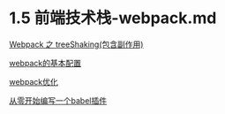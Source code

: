 # 1.5 前端技术栈-webpack.md

[Webpack 之 treeShaking(包含副作用)](https://www.jianshu.com/p/f7ceca3dd532)

[webpack的基本配置](https://segmentfault.com/a/1190000015611030)

[webpack优化](https://juejin.im/post/5b652b036fb9a04fa01d616b)

[从零开始编写一个babel插件](https://juejin.im/post/5a17d51851882531b15b2dfc)
